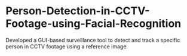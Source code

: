# Person-Detection-in-CCTV-Footage-using-Facial-Recognition
Developed a GUI-based surveillance tool to detect and track a specific person in CCTV footage using a reference image.
